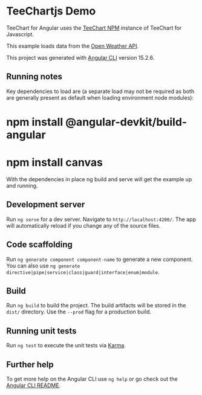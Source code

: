 # TeeChartjs Demo

TeeChart for Angular uses the [TeeChart NPM](https://www.npmjs.com/package/TeeChart) instance of TeeChart for Javascript.

This example loads data from the [Open Weather API](https://openweathermap.org/api).

This project was generated with [Angular CLI](https://github.com/angular/angular-cli) version 15.2.6.

## Running notes

Key dependencies to load are (a separate load may not be required as both are generally present as default when loading environment node modules):

# npm install @angular-devkit/build-angular
# npm install canvas

With the dependencies in place ng build and serve will get the example up and running.

## Development server

Run `ng serve` for a dev server. Navigate to `http://localhost:4200/`. The app will automatically reload if you change any of the source files.

## Code scaffolding

Run `ng generate component component-name` to generate a new component. You can also use `ng generate directive|pipe|service|class|guard|interface|enum|module`.

## Build

Run `ng build` to build the project. The build artifacts will be stored in the `dist/` directory. Use the `--prod` flag for a production build.

## Running unit tests

Run `ng test` to execute the unit tests via [Karma](https://karma-runner.github.io).

## Further help

To get more help on the Angular CLI use `ng help` or go check out the [Angular CLI README](https://github.com/angular/angular-cli/blob/master/README.md).
